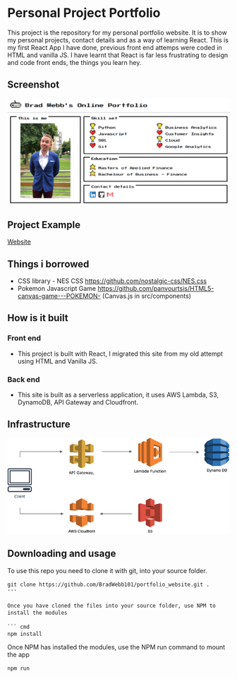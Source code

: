 # Personal Project Portfolio

This project is the repository for my personal portfolio website. It is to show my personal projects, contact details and as a way of learning React. This is my first React App I have done, previous front end attemps were coded in HTML and vanilla JS. I have learnt that React is far less frustrating to design and code front ends, the things you learn hey. 

## Screenshot

![alt text](./readme_images/screenshot.png "Title")

## Project Example

[Website](https://bradwebb101.com)

## Things i borrowed

- CSS library - NES CSS https://github.com/nostalgic-css/NES.css
- Pokemon Javascript Game https://github.com/panvourtsis/HTML5-canvas-game---POKEMON- (Canvas.js in src/components)

## How is it built

### Front end

- This project is built with React, I migrated this site from my old attempt using HTML and Vanilla JS. 

### Back end

- This site is built as a serverless application, it uses AWS Lambda, S3, DynamoDB, API Gateway and Cloudfront.
  
## Infrastructure

![infrastrucure](./readme_images/infrastructure.png)

## Downloading and usage

To use this repo you need to clone it with git, into your source folder. 

``` git
git clone https://github.com/BradWebb101/portfolio_website.git .
'''

Once you have cloned the files into your source folder, use NPM to install the modules

``` cmd 
npm install 
```

Once NPM has installed the modules, use the NPM run command to mount the app 

``` cmd 
npm run 
```